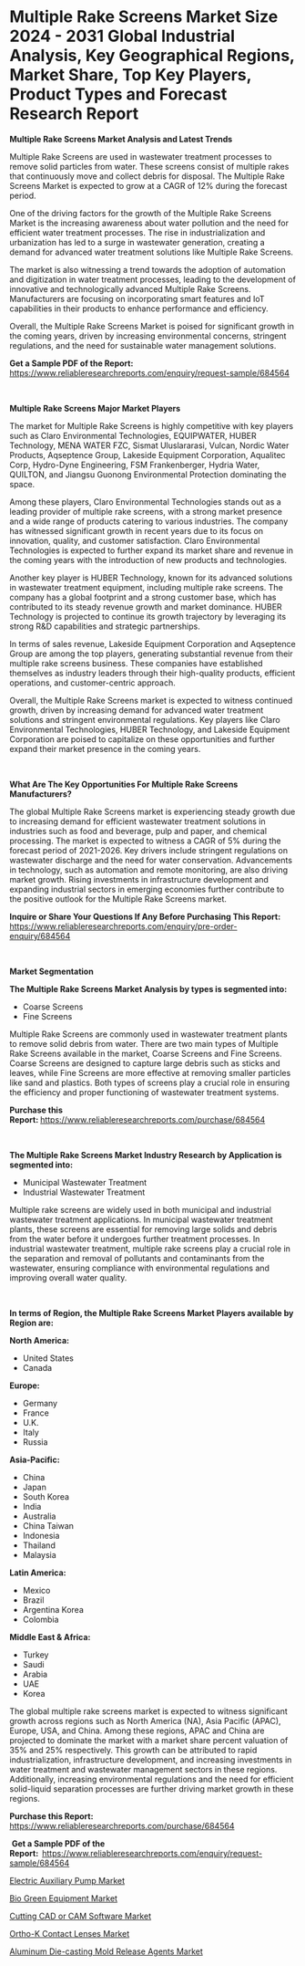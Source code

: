 <p><h1>Multiple Rake Screens Market Size 2024 - 2031 Global Industrial Analysis, Key Geographical Regions, Market Share, Top Key Players, Product Types and Forecast Research Report</h1></p><p><strong>Multiple Rake Screens Market Analysis and Latest Trends</strong></p>
<p><p>Multiple Rake Screens are used in wastewater treatment processes to remove solid particles from water. These screens consist of multiple rakes that continuously move and collect debris for disposal. The Multiple Rake Screens Market is expected to grow at a CAGR of 12% during the forecast period.</p><p>One of the driving factors for the growth of the Multiple Rake Screens Market is the increasing awareness about water pollution and the need for efficient water treatment processes. The rise in industrialization and urbanization has led to a surge in wastewater generation, creating a demand for advanced water treatment solutions like Multiple Rake Screens.</p><p>The market is also witnessing a trend towards the adoption of automation and digitization in water treatment processes, leading to the development of innovative and technologically advanced Multiple Rake Screens. Manufacturers are focusing on incorporating smart features and IoT capabilities in their products to enhance performance and efficiency.</p><p>Overall, the Multiple Rake Screens Market is poised for significant growth in the coming years, driven by increasing environmental concerns, stringent regulations, and the need for sustainable water management solutions.</p></p>
<p><strong>Get a Sample PDF of the Report:&nbsp;</strong> <a href="https://www.reliableresearchreports.com/enquiry/request-sample/684564">https://www.reliableresearchreports.com/enquiry/request-sample/684564</a></p>
<p>&nbsp;</p>
<p><strong>Multiple Rake Screens Major Market Players</strong></p>
<p><p>The market for Multiple Rake Screens is highly competitive with key players such as Claro Environmental Technologies, EQUIPWATER, HUBER Technology, MENA WATER FZC, Sismat Uluslararasi, Vulcan, Nordic Water Products, Aqseptence Group, Lakeside Equipment Corporation, Aqualitec Corp, Hydro-Dyne Engineering, FSM Frankenberger, Hydria Water, QUILTON, and Jiangsu Guonong Environmental Protection dominating the space.</p><p>Among these players, Claro Environmental Technologies stands out as a leading provider of multiple rake screens, with a strong market presence and a wide range of products catering to various industries. The company has witnessed significant growth in recent years due to its focus on innovation, quality, and customer satisfaction. Claro Environmental Technologies is expected to further expand its market share and revenue in the coming years with the introduction of new products and technologies.</p><p>Another key player is HUBER Technology, known for its advanced solutions in wastewater treatment equipment, including multiple rake screens. The company has a global footprint and a strong customer base, which has contributed to its steady revenue growth and market dominance. HUBER Technology is projected to continue its growth trajectory by leveraging its strong R&D capabilities and strategic partnerships.</p><p>In terms of sales revenue, Lakeside Equipment Corporation and Aqseptence Group are among the top players, generating substantial revenue from their multiple rake screens business. These companies have established themselves as industry leaders through their high-quality products, efficient operations, and customer-centric approach.</p><p>Overall, the Multiple Rake Screens market is expected to witness continued growth, driven by increasing demand for advanced water treatment solutions and stringent environmental regulations. Key players like Claro Environmental Technologies, HUBER Technology, and Lakeside Equipment Corporation are poised to capitalize on these opportunities and further expand their market presence in the coming years.</p></p>
<p>&nbsp;</p>
<p><strong>What Are The Key Opportunities For Multiple Rake Screens Manufacturers?</strong></p>
<p><p>The global Multiple Rake Screens market is experiencing steady growth due to increasing demand for efficient wastewater treatment solutions in industries such as food and beverage, pulp and paper, and chemical processing. The market is expected to witness a CAGR of 5% during the forecast period of 2021-2026. Key drivers include stringent regulations on wastewater discharge and the need for water conservation. Advancements in technology, such as automation and remote monitoring, are also driving market growth. Rising investments in infrastructure development and expanding industrial sectors in emerging economies further contribute to the positive outlook for the Multiple Rake Screens market.</p></p>
<p><strong>Inquire or Share Your Questions If Any Before Purchasing This Report:</strong> <a href="https://www.reliableresearchreports.com/enquiry/pre-order-enquiry/684564">https://www.reliableresearchreports.com/enquiry/pre-order-enquiry/684564</a></p>
<p>&nbsp;</p>
<p><strong>Market Segmentation</strong></p>
<p><strong>The Multiple Rake Screens Market Analysis by types is segmented into:</strong></p>
<p><ul><li>Coarse Screens</li><li>Fine Screens</li></ul></p>
<p><p>Multiple Rake Screens are commonly used in wastewater treatment plants to remove solid debris from water. There are two main types of Multiple Rake Screens available in the market, Coarse Screens and Fine Screens. Coarse Screens are designed to capture large debris such as sticks and leaves, while Fine Screens are more effective at removing smaller particles like sand and plastics. Both types of screens play a crucial role in ensuring the efficiency and proper functioning of wastewater treatment systems.</p></p>
<p><strong>Purchase this Report:&nbsp;</strong><a href="https://www.reliableresearchreports.com/purchase/684564">https://www.reliableresearchreports.com/purchase/684564</a></p>
<p>&nbsp;</p>
<p><strong>The Multiple Rake Screens Market Industry Research by Application is segmented into:</strong></p>
<p><ul><li>Municipal Wastewater Treatment</li><li>Industrial Wastewater Treatment</li></ul></p>
<p><p>Multiple rake screens are widely used in both municipal and industrial wastewater treatment applications. In municipal wastewater treatment plants, these screens are essential for removing large solids and debris from the water before it undergoes further treatment processes. In industrial wastewater treatment, multiple rake screens play a crucial role in the separation and removal of pollutants and contaminants from the wastewater, ensuring compliance with environmental regulations and improving overall water quality.</p></p>
<p>&nbsp;</p>
<p><strong>In terms of Region, the Multiple Rake Screens Market Players available by Region are:</strong></p>
<p>
    <p> <strong> North America: </strong>
        <ul>
            <li>United States</li>
            <li>Canada</li>
        </ul>
        </p> 
    <p> <strong> Europe: </strong>
        <ul>
            <li>Germany</li>
            <li>France</li>
            <li>U.K.</li>
            <li>Italy</li>
            <li>Russia</li>
        </ul>
        </p> 
    <p> <strong> Asia-Pacific: </strong>
        <ul>
            <li>China</li>
            <li>Japan</li>
            <li>South Korea</li>
            <li>India</li>
            <li>Australia</li>
            <li>China Taiwan</li>
            <li>Indonesia</li>
            <li>Thailand</li>
            <li>Malaysia</li>
        </ul>
        </p> 
    <p> <strong> Latin America: </strong>
        <ul>
            <li>Mexico</li>
            <li>Brazil</li>
            <li>Argentina Korea</li>
            <li>Colombia</li>
        </ul>
        </p> 
    <p> <strong> Middle East & Africa: </strong>
        <ul>
            <li>Turkey</li>
            <li>Saudi</li>
            <li>Arabia</li>
            <li>UAE</li>
            <li>Korea</li>
        </ul>
    </p>
    </p>
<p><p>The global multiple rake screens market is expected to witness significant growth across regions such as North America (NA), Asia Pacific (APAC), Europe, USA, and China. Among these regions, APAC and China are projected to dominate the market with a market share percent valuation of 35% and 25% respectively. This growth can be attributed to rapid industrialization, infrastructure development, and increasing investments in water treatment and wastewater management sectors in these regions. Additionally, increasing environmental regulations and the need for efficient solid-liquid separation processes are further driving market growth in these regions.</p></p>
<p><strong>Purchase this Report: </strong><a href="https://www.reliableresearchreports.com/purchase/684564">https://www.reliableresearchreports.com/purchase/684564</a></p>
<p>&nbsp;<strong>Get a Sample PDF of the Report:&nbsp;&nbsp;</strong><a href="https://www.reliableresearchreports.com/enquiry/request-sample/684564">https://www.reliableresearchreports.com/enquiry/request-sample/684564</a></p>
<p><strong></strong></p>
<p><p><a href="https://view.publitas.com/reportprime-1/electric-auxiliary-pump-market-size-market-share-and-global-market-analysis-report-2024-2031/">Electric Auxiliary Pump Market</a></p><p><a href="https://sudsy-motorcycle-bbc.notion.site/Bio-Green-Equipment-Market-Research-Report-Unlocks-Analysis-on-the-Market-Financial-Status-Market-S-25c377d4f0bb4f7bab8a57b512728389">Bio Green Equipment Market</a></p><p><a href="https://meowing-canidae-761.notion.site/Cutting-CAD-or-CAM-Software-Market-Share-Market-New-Trends-Analysis-Report-By-Type-By-Application-f6493c6768d94024b75a84b88d37b523">Cutting CAD or CAM Software Market</a></p><p><a href="https://view.publitas.com/reportprime-1/ortho-k-contact-lenses-market-share-market-new-trends-analysis-report-by-type-by-application-by-end-use-by-region-and-segment-forecasts-2024-2031/">Ortho-K Contact Lenses Market</a></p><p><a href="https://military-diascia-e68.notion.site/Aluminum-Die-casting-Mold-Release-Agents-Market-Insights-Market-Players-and-Forecast-Till-2031-bd184b820ea74e5d93a12f5ebf06fcb3">Aluminum Die-casting Mold Release Agents Market</a></p></p>